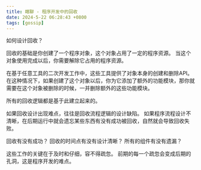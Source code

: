 ```yaml
---
title: 瞎聊 - 程序开发中的回收
date: 2024-5-22 06:28:43 +0800
tags: [gossip]
---
```


如何设计回收？

回收的基础是你创建了一个程序对象，这个对象占用了一定的程序资源。
当这个对象使用完成以后，你需要解除它占用的程序资源。

在基于任意工具的二次开发工作中，这些工具提供了对象本身的创建和删除API。
在这种情况下，如果创建了这个对象以后，你为它添加了额外的功能模块，那你就需要在这个对象被删除的时候，一并删除额外的这些功能模块。

所有的回收逻辑都是基于此建立起来的。

如果回收设计出现难点，往往是回收流程逻辑的设计缺陷。
如果程序流程设计不清晰，在后期运行中就会遗忘某些东西有没有成功被回收，自然就会导致回收失败。

回收有没有成功？
回收的时间点有没有设计清晰？
所有的组件有没有遗漏？

这些工作的关键在于及时和仔细，容不得疏忽。
前期的每一个疏忽会变成后期的孔洞，这是程序开发的难点。
